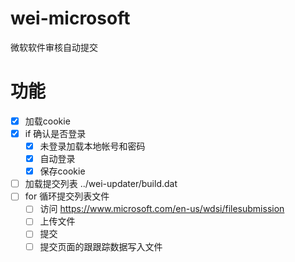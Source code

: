 # wei-microsoft
微软软件审核自动提交

# 功能

- [x] 加载cookie
- [x] if 确认是否登录
    - [x] 未登录加载本地帐号和密码
    - [x] 自动登录
    - [x] 保存cookie
- [ ] 加载提交列表 ../wei-updater/build.dat
- [ ] for 循环提交列表文件
    - [ ] 访问 https://www.microsoft.com/en-us/wdsi/filesubmission
    - [ ] 上传文件
    - [ ] 提交
    - [ ] 提交页面的跟跟踪数据写入文件